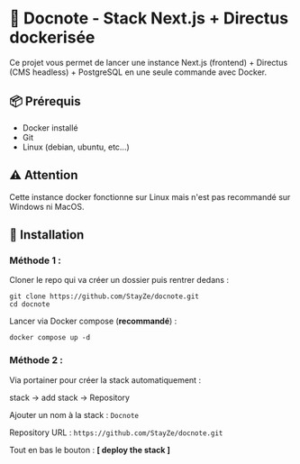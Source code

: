 # 🚀 Docnote - Stack Next.js + Directus dockerisée

Ce projet vous permet de lancer une instance Next.js (frontend) + Directus (CMS headless) + PostgreSQL en une seule commande avec Docker.

## 📦 Prérequis

- Docker installé
- Git
- Linux (debian, ubuntu, etc...)

## ⚠️ Attention
Cette instance docker fonctionne sur Linux mais n'est pas recommandé sur Windows ni MacOS.

## 🚀 Installation
### Méthode 1 :
Cloner le repo qui va créer un dossier puis rentrer dedans :
```
git clone https://github.com/StayZe/docnote.git
cd docnote
```
Lancer via Docker compose (**recommandé**) :
```
docker compose up -d
```

### Méthode 2 :
Via portainer pour créer la stack automatiquement :

stack -> add stack -> Repository

Ajouter un nom à la stack :
```Docnote```

Repository URL : 
```https://github.com/StayZe/docnote.git```

Tout en bas le bouton : **[ deploy the stack ]**
